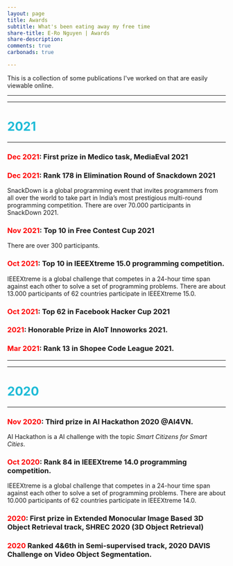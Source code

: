 ```yaml
---
layout: page
title: Awards
subtitle: What's been eating away my free time
share-title: E-Ro Nguyen | Awards
share-description: 
comments: true
carbonads: true

---
```


This is a collection of some publications I've worked on that are easily viewable online. 

---
---

# <font color='#1ebbd7'>2021</font>
---
### <font color='red'>Dec 2021</font>: **First prize** in Medico task, MediaEval 2021

### <font color='red'>Dec 2021</font>: **Rank 178** in Elimination Round of **Snackdown 2021** 
SnackDown is a global programming event that invites programmers from all over the world to take part in India’s most prestigious multi-round programming competition. There are over 70.000 participants in SnackDown 2021.
### <font color='red'>Nov 2021</font>: **Top 10** in Free Contest Cup 2021 
There are over 300 participants.
### <font color='red'>Oct 2021</font>: **Top 10** in IEEEXtreme 15.0 programming competition.
IEEEXtreme is a global challenge that competes in a 24-hour time span against each other to solve a set of programming problems. There are about 13.000 participants of 62 countries participate in IEEEXtreme 15.0.

### <font color='red'>Oct 2021</font>: **Top 62** in Facebook Hacker Cup 2021

### <font color='red'>2021</font>: **Honorable Prize** in AIoT Innoworks 2021.

### <font color='red'>Mar 2021</font>: **Rank 13** in Shopee Code League 2021.


---
---

# <font color='#1ebbd7'>2020</font>
---

### <font color='red'>Nov 2020</font>: **Third prize** in AI Hackathon 2020 @AI4VN.
AI Hackathon is a AI challenge with the topic *Smart Citizens for Smart Cities*.

### <font color='red'>Oct 2020</font>: **Rank 84** in IEEEXtreme 14.0 programming competition.
IEEEXtreme is a global challenge that competes in a 24-hour time span against each other to solve a set of programming problems. There are about 10.000 participants of 62 countries participate in IEEEXtreme 14.0.

### <font color='red'>2020</font>: **First prize** in Extended Monocular Image Based 3D Object Retrieval track, SHREC 2020 (3D Object Retrieval)

### <font color='red'>2020</font> **Ranked 4&6th** in Semi-supervised track, 2020 DAVIS Challenge on Video Object Segmentation.

